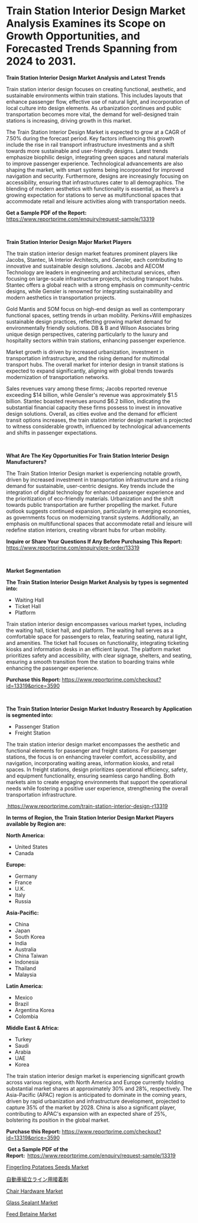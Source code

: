 <p><h1>Train Station Interior Design Market Analysis Examines its Scope on Growth Opportunities, and Forecasted Trends Spanning from 2024 to 2031.</h1></p><p><strong>Train Station Interior Design Market Analysis and Latest Trends</strong></p>
<p><p>Train station interior design focuses on creating functional, aesthetic, and sustainable environments within train stations. This includes layouts that enhance passenger flow, effective use of natural light, and incorporation of local culture into design elements. As urbanization continues and public transportation becomes more vital, the demand for well-designed train stations is increasing, driving growth in this market.</p><p>The Train Station Interior Design Market is expected to grow at a CAGR of 7.50% during the forecast period. Key factors influencing this growth include the rise in rail transport infrastructure investments and a shift towards more sustainable and user-friendly designs. Latest trends emphasize biophilic design, integrating green spaces and natural materials to improve passenger experience. Technological advancements are also shaping the market, with smart systems being incorporated for improved navigation and security. Furthermore, designs are increasingly focusing on accessibility, ensuring that infrastructures cater to all demographics. The blending of modern aesthetics with functionality is essential, as there’s a growing expectation for stations to serve as multifunctional spaces that accommodate retail and leisure activities along with transportation needs.</p></p>
<p><strong>Get a Sample PDF of the Report:&nbsp;</strong> <a href="https://www.reportprime.com/enquiry/request-sample/13319">https://www.reportprime.com/enquiry/request-sample/13319</a></p>
<p>&nbsp;</p>
<p><strong>Train Station Interior Design Major Market Players</strong></p>
<p><p>The train station interior design market features prominent players like Jacobs, Stantec, IA Interior Architects, and Gensler, each contributing to innovative and sustainable design solutions. Jacobs and AECOM Technology are leaders in engineering and architectural services, often focusing on large-scale infrastructure projects, including transport hubs. Stantec offers a global reach with a strong emphasis on community-centric designs, while Gensler is renowned for integrating sustainability and modern aesthetics in transportation projects.</p><p>Gold Mantis and SOM focus on high-end design as well as contemporary functional spaces, setting trends in urban mobility. Perkins+Will emphasizes sustainable design practices, reflecting growing market demand for environmentally friendly solutions. DB & B and Wilson Associates bring unique design perspectives, catering particularly to the luxury and hospitality sectors within train stations, enhancing passenger experience.</p><p>Market growth is driven by increased urbanization, investment in transportation infrastructure, and the rising demand for multimodal transport hubs. The overall market for interior design in transit stations is expected to expand significantly, aligning with global trends towards modernization of transportation networks. </p><p>Sales revenues vary among these firms; Jacobs reported revenue exceeding $14 billion, while Gensler's revenue was approximately $1.5 billion. Stantec boasted revenues around $6.2 billion, indicating the substantial financial capacity these firms possess to invest in innovative design solutions. Overall, as cities evolve and the demand for efficient transit options increases, the train station interior design market is projected to witness considerable growth, influenced by technological advancements and shifts in passenger expectations.</p></p>
<p>&nbsp;</p>
<p><strong>What Are The Key Opportunities For Train Station Interior Design Manufacturers?</strong></p>
<p><p>The Train Station Interior Design market is experiencing notable growth, driven by increased investment in transportation infrastructure and a rising demand for sustainable, user-centric designs. Key trends include the integration of digital technology for enhanced passenger experience and the prioritization of eco-friendly materials. Urbanization and the shift towards public transportation are further propelling the market. Future outlook suggests continued expansion, particularly in emerging economies, as governments focus on modernizing transit systems. Additionally, an emphasis on multifunctional spaces that accommodate retail and leisure will redefine station interiors, creating vibrant hubs for urban mobility.</p></p>
<p><strong>Inquire or Share Your Questions If Any Before Purchasing This Report:</strong> <a href="https://www.reportprime.com/enquiry/pre-order/13319">https://www.reportprime.com/enquiry/pre-order/13319</a></p>
<p>&nbsp;</p>
<p><strong>Market Segmentation</strong></p>
<p><strong>The Train Station Interior Design Market Analysis by types is segmented into:</strong></p>
<p><ul><li>Waiting Hall</li><li>Ticket Hall</li><li>Platform</li></ul></p>
<p><p>Train station interior design encompasses various market types, including the waiting hall, ticket hall, and platform. The waiting hall serves as a comfortable space for passengers to relax, featuring seating, natural light, and amenities. The ticket hall focuses on functionality, integrating ticketing kiosks and information desks in an efficient layout. The platform market prioritizes safety and accessibility, with clear signage, shelters, and seating, ensuring a smooth transition from the station to boarding trains while enhancing the passenger experience.</p></p>
<p><strong>Purchase this Report:&nbsp;</strong><a href="https://www.reportprime.com/checkout?id=13319&price=3590">https://www.reportprime.com/checkout?id=13319&price=3590</a></p>
<p>&nbsp;</p>
<p><strong>The Train Station Interior Design Market Industry Research by Application is segmented into:</strong></p>
<p><ul><li>Passenger Station</li><li>Freight Station</li></ul></p>
<p><p>The train station interior design market encompasses the aesthetic and functional elements for passenger and freight stations. For passenger stations, the focus is on enhancing traveler comfort, accessibility, and navigation, incorporating waiting areas, information kiosks, and retail spaces. In freight stations, design prioritizes operational efficiency, safety, and equipment functionality, ensuring seamless cargo handling. Both markets aim to create engaging environments that support the operational needs while fostering a positive user experience, strengthening the overall transportation infrastructure.</p></p>
<p><a href="https://www.reportprime.com/train-station-interior-design-r13319">&nbsp;https://www.reportprime.com/train-station-interior-design-r13319</a></p>
<p><strong>In terms of Region, the Train Station Interior Design Market Players available by Region are:</strong></p>
<p>
    <p> <strong> North America: </strong>
        <ul>
            <li>United States</li>
            <li>Canada</li>
        </ul>
        </p> 
    <p> <strong> Europe: </strong>
        <ul>
            <li>Germany</li>
            <li>France</li>
            <li>U.K.</li>
            <li>Italy</li>
            <li>Russia</li>
        </ul>
        </p> 
    <p> <strong> Asia-Pacific: </strong>
        <ul>
            <li>China</li>
            <li>Japan</li>
            <li>South Korea</li>
            <li>India</li>
            <li>Australia</li>
            <li>China Taiwan</li>
            <li>Indonesia</li>
            <li>Thailand</li>
            <li>Malaysia</li>
        </ul>
        </p> 
    <p> <strong> Latin America: </strong>
        <ul>
            <li>Mexico</li>
            <li>Brazil</li>
            <li>Argentina Korea</li>
            <li>Colombia</li>
        </ul>
        </p> 
    <p> <strong> Middle East & Africa: </strong>
        <ul>
            <li>Turkey</li>
            <li>Saudi</li>
            <li>Arabia</li>
            <li>UAE</li>
            <li>Korea</li>
        </ul>
    </p>
    </p>
<p><p>The train station interior design market is experiencing significant growth across various regions, with North America and Europe currently holding substantial market shares at approximately 30% and 28%, respectively. The Asia-Pacific (APAC) region is anticipated to dominate in the coming years, driven by rapid urbanization and infrastructure development, projected to capture 35% of the market by 2028. China is also a significant player, contributing to APAC's expansion with an expected share of 25%, bolstering its position in the global market.</p></p>
<p><strong>Purchase this Report: </strong><a href="https://www.reportprime.com/checkout?id=13319&price=3590">https://www.reportprime.com/checkout?id=13319&price=3590</a></p>
<p>&nbsp;<strong>Get a Sample PDF of the Report:&nbsp;&nbsp;</strong><a href="https://www.reportprime.com/enquiry/request-sample/13319">https://www.reportprime.com/enquiry/request-sample/13319</a></p>
<p><strong></strong></p>
<p><p><a href="https://www.linkedin.com/pulse/fingerling-potatoes-seeds-market-trends-analysis-opportunities-tpief?trackingId=Zr%2BJA2p6TQOxWdoaBnfZ2g%3D%3D">Fingerling Potatoes Seeds Market</a></p><p><a href="https://medium.com/@verniebarton2023/automotive-assembly-line-adhesives-market-%E3%81%AF-%E3%82%B3%E3%82%B9%E3%83%88%E7%AE%A1%E7%90%86%E3%81%A8%E5%8A%B9%E7%8E%87%E5%90%91%E4%B8%8A%E3%82%92%E5%84%AA%E5%85%88%E3%81%97%E3%81%BE%E3%81%99-%E3%81%95%E3%82%89%E3%81%AB-%E5%A0%B1%E5%91%8A%E6%9B%B8%E3%81%AF%E5%B8%82%E5%A0%B4%E3%81%AE%E9%9C%80%E8%A6%81%E9%9D%A2%E3%81%A8%E4%BE%9B%E7%B5%A6%E9%9D%A2%E3%81%AE%E4%B8%A1%E6%96%B9%E3%82%92%E3%82%AB%E3%83%90%E3%83%BC%E3%81%97%E3%81%A6%E3%81%84%E3%81%BE%E3%81%99-9fd5388bd535">自動車組立ライン用接着剤</a></p><p><a href="https://github.com/GroverBarry/Market-Research-Report-List-7/blob/main/chair-hardware-market.md">Chair Hardware Market</a></p><p><a href="https://www.linkedin.com/pulse/insights-glass-sealant-market-size-which-expanding-121-cagr-nybof?trackingId=qGdn3r2%2FTd2QEZaImDlN6g%3D%3D">Glass Sealant Market</a></p><p><a href="https://medium.com/@borisfisher1942/the-feed-betaine-market-industry-provides-a-comprehensive-and-current-analysis-of-the-sector-e1a344f41dc4">Feed Betaine Market</a></p></p>